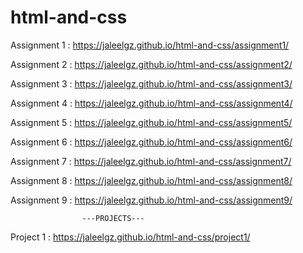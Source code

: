# html-and-css

Assignment 1 : https://jaleelgz.github.io/html-and-css/assignment1/


Assignment 2 : https://jaleelgz.github.io/html-and-css/assignment2/


Assignment 3 : https://jaleelgz.github.io/html-and-css/assignment3/


Assignment 4 : https://jaleelgz.github.io/html-and-css/assignment4/


Assignment 5 : https://jaleelgz.github.io/html-and-css/assignment5/


Assignment 6 : https://jaleelgz.github.io/html-and-css/assignment6/


Assignment 7 : https://jaleelgz.github.io/html-and-css/assignment7/


Assignment 8 : https://jaleelgz.github.io/html-and-css/assignment8/


Assignment 9 : https://jaleelgz.github.io/html-and-css/assignment9/


                    ---PROJECTS---

Project 1 : https://jaleelgz.github.io/html-and-css/project1/
